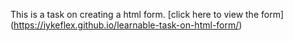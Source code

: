 This is a task on creating a html form.
[click here to view the form]
(https://iykeflex.github.io/learnable-task-on-html-form/)
